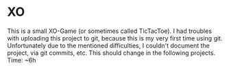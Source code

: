 # XO
This is a small XO-Game (or sometimes called TicTacToe).
I had troubles with uploading this project to git, because this is my very first time using git.
Unfortunately due to the mentioned difficulties, I couldn't document the project, via git commits, etc.
This should change in the following projects.
Time: ~6h
